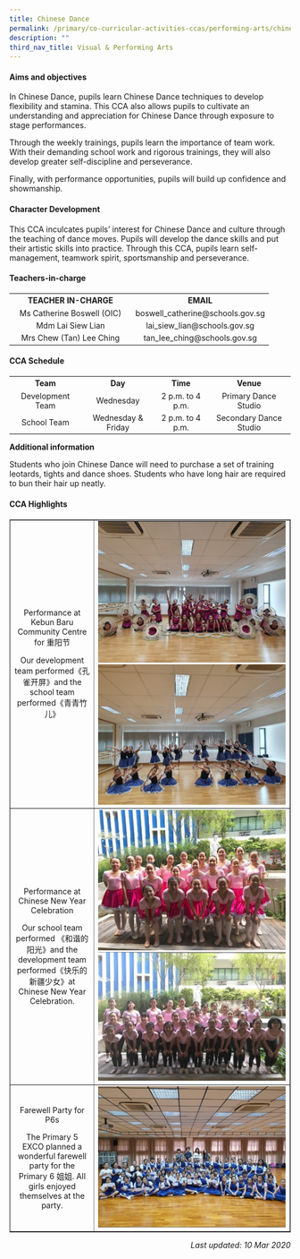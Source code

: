 ```yaml
---
title: Chinese Dance
permalink: /primary/co-curricular-activities-ccas/performing-arts/chinese-dance/
description: ""
third_nav_title: Visual & Performing Arts
---
```


<h4><strong>Aims and objectives</strong></h4>
<p>In Chinese Dance, pupils learn Chinese Dance techniques to develop flexibility and stamina. This CCA also allows pupils to cultivate an understanding and appreciation for Chinese Dance through exposure to stage performances.</p>
<p>Through the weekly trainings, pupils learn the importance of team work. With their demanding school work and rigorous trainings, they will also develop greater self-discipline and perseverance.</p>
<p>Finally, with performance opportunities, pupils will build up confidence and showmanship.</p>
<h4><strong>Character Development</strong></h4>
<p>This CCA inculcates pupils&rsquo; interest for Chinese Dance and culture through the teaching of dance moves. Pupils will develop the dance skills and put their artistic skills into practice. Through this CCA, pupils learn self-management, teamwork spirit, sportsmanship and perseverance.</p>
<h4><strong>Teachers-in-charge</strong></h4>
<table>
<tbody>
<tr>
<th style="text-align: center;">TEACHER IN-CHARGE</th>
<th style="text-align: center;">EMAIL</th>
</tr>
<tr>
<td style="text-align: center;">Ms Catherine Boswell (OIC)</td>
<td style="text-align: center;">boswell_catherine@schools.gov.sg</td>
</tr>
<tr>
<td style="text-align: center;" width="205">Mdm Lai Siew Lian</td>
<td style="text-align: center;" width="205">lai_siew_lian@schools.gov.sg</td>
</tr>
<tr>
<td style="text-align: center;" width="205">Mrs Chew (Tan) Lee Ching</td>
<td style="text-align: center;" width="205">tan_lee_ching@schools.gov.sg</td>
</tr>
</tbody>
</table>
<h4><strong>CCA Schedule</strong></h4>
<table>
<tbody>
<tr>
<th style="text-align: center;">Team</th>
<th style="text-align: center;">Day</th>
<th style="text-align: center;">Time</th>
<th style="text-align: center;">Venue</th>
</tr>
<tr>
<td style="text-align: center;">Development Team</td>
<td style="text-align: center;">Wednesday</td>
<td style="text-align: center;">2 p.m. to 4 p.m.</td>
<td style="text-align: center;">Primary Dance Studio</td>
</tr>
<tr>
<td style="text-align: center;">School Team</td>
<td style="text-align: center;">Wednesday &amp; Friday</td>
<td style="text-align: center;">2 p.m. to 4 p.m.</td>
<td style="text-align: center;">Secondary Dance Studio</td>
</tr>
</tbody>
</table>
<p><strong>Additional information&nbsp;</strong></p>
<p>Students who join Chinese Dance will need to purchase a set of training leotards, tights and dance shoes. Students who have long hair are required to bun their hair up neatly.</p>
<h4><strong>CCA Highlights</strong></h4>
<table style="border-collapse: collapse; width: 100%;" border="1">
<tbody>
<tr>
<td style="width: 30%; text-align: center;">
<p>Performance at Kebun Baru Community Centre for 重阳节</p>
<p>Our development team performed《孔雀开屏》and the school team performed《青青竹儿》</p>
</td>
<td style="width: 70%;"><img src="/images/cd1.jpg"><br><img src="/images/cd2.jpg"></td>
</tr>
<tr>
<td style="width: 30%; text-align: center;">
<p>Performance at Chinese New Year Celebration</p>
<p>Our school team performed 《和谐的阳光》and the development team performed《快乐的新疆少女》at Chinese New Year Celebration.</p>
</td>
<td style="width: 70%;"><img src="/images/cd3.jpg"><br><img src="/images/cd4.jpg"></td>
</tr>
<tr>
<td style="width: 30%; text-align: center;">
<p>Farewell Party for P6s</p>
<p>The Primary 5 EXCO planned a wonderful farewell party for the Primary 6 姐姐. All girls enjoyed themselves at the party.</p>
</td>
<td style="width: 70%;"><img src="/images/cd5.jpg"></td>
</tr>
</tbody>
</table>
<p style="text-align: right;"><em>Last updated: 10 Mar 2020</em></p>